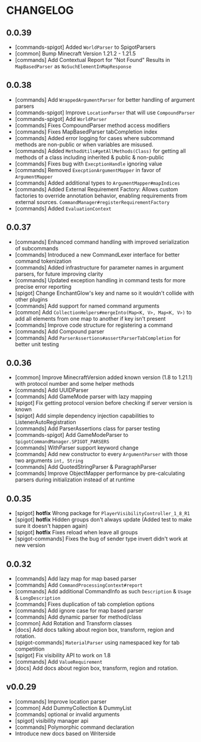 # CHANGELOG
## 0.0.39
- [commands-spigot] Added `WorldParser` to SpigotParsers
- [common] Bump Minecraft Version 1.21.2 - 1.21.5
- [commands] Add Contextual Report for "Not Found" Results in `MapBasedParser` as `NoSuchElementInMapResponse`

## 0.0.38
- [commands] Add `WrappedArgumentParser` for better handling of argument parsers
- [commands-spigot] Improve `LocationParser` that will use `CompoundParser`
- [commands-spigot] Add `WorldParser`
- [commands] Fixes CompoundParser method access modifiers
- [commands] Fixes MapBasedParser tabCompletion index
- [commands] Added error logging for cases where subcommand methods are non-public or when variables are misused.
- [commands] Added `MethodUtils#getAllMethods(Class)` for getting all methods of a class including inherited & public & non-public
- [commands] Fixes bug with `ExecptionHandle` ignoring value
- [commands] Removed `ExecptionArgumentMapper` in favor of `ArgumentMapper`
- [commands] Added additional types to `ArgumentMapper#mapIndices`
- [commands] Added External Requirement Factory: Allows custom factories to override annotation behavior, enabling requirements from external sources. `CommandManager#registerRequirementFactory`
- [commands] Added `EvaluationContext`
  
## 0.0.37
- [commands] Enhanced command handling with improved serialization of subcommands
- [commands] Introduced a new CommandLexer interface for better command tokenization
- [commands] Added infrastructure for parameter names in argument parsers, for future improving clarity
- [commands] Updated exception handling in command tests for more precise error reporting
- [spigot] Change EnchantGlow's key and name so it wouldn't collide with other plugins
- [commands] Add support for named command arguments
- [common] Add `CollectionHelpers#mergeInto(Map<K, V>, Map<K, V>)` to add all elements from one map to another if key isn't present
- [commands] Improve code structure for registering a command
- [commands] Add Compound parser
- [commands] Add `ParserAssertions#assertParserTabCompletion` for better unit testing

## 0.0.36
- [common] Improve MinecraftVersion added known version (1.8 to 1.21.1) with protocol number and some helper methods
- [commands] Add UUIDParser
- [commands] Add GameMode parser with lazy mapping
- [spigot] Fix getting protocol version before checking if server version is known
- [spigot] Add simple dependency injection capabilities to ListenerAutoRegistration
- [commands] Add ParserAssertions class for parser testing
- [commands-spigot] Add GameModeParser to `SpigotCommandManager.SPIGOT_PARSERS`
- [commands] WithParser support keyword change
- [commands] Add new constructor to every `ArgumentParser` with those two arguments `int, String`
- [commands] Add QuotedStringParser & ParagraphParser
- [commands] Improve ObjectMapper performance by pre-calculating parsers during initialization instead of at runtime

## 0.0.35
- [spigot] **hotfix** Wrong package for `PlayerVisibilityController_1_8_R1`
- [spigot] **hotfix** Hidden groups don't always update (Added test to make sure it doesn't happen again)
- [spigot] **hotfix** Fixes reload when leave all groups
- [spigot-commands] Fixes the bug of sender type invert didn't work at new version

## 0.0.32
- [commands] Add lazy map for map based parser
- [commands] Add `CommandProcessingContext#report`
- [commands] Add additional CommandInfo as such `Description` & `Usage` & `LongDescription`
- [commands] Fixes duplication of tab completion options
- [commands] Add ignore case for map based parser
- [commands] Add dynamic parser for method/class
- [common] Add Rotation and Transform classes
- [docs] Add docs talking about region box, transform, region and rotation.
- [spigot-commands] `MaterialParser` using namespaced key for tab competition
- [spigot] Fix visibility API to work on 1.8
- [commands] Add `ValueRequirement`
- [docs] Add docs about region box, transform, region and rotation.

## v0.0.29
- [commands] Improve location parser
- [common]  Add DummyCollection & DummyList
- [commands] optional or invalid arguments
- [spigot] visibility manager api
- [commands] Polymorphic command declaration
- Introduce new docs based on Writerside
